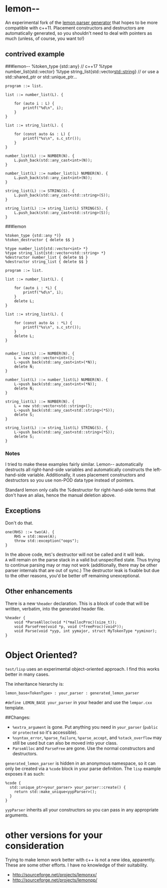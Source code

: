 # lemon--

An experimental fork of the
[lemon parser generator](http://www.hwaci.com/sw/lemon/lemon.html)
that hopes to be more compatible with c++11.  Placement constructors and
destructors are automatically generated, so you shouldn't need to deal with
pointers as much (unless, of course, you want to!)


## contrived example


###lemon--
	%token_type {std::any} // c++17
    %type number_list{std::vector<int>}
    %type string_list{std::vector<std::string>}
    // or use a std::shared_ptr or std::unique_ptr...

    program ::= list.

    list ::= number_list(L). {

    	for (auto i : L) {
    		printf("%d\n", i);
    	}
    }

    list ::= string_list(L). {

        for (const auto &s : L) {
            printf("%s\n", s.c_str());
        }
    }

    number_list(L) ::= NUMBER(N). {
        L.push_back(std::any_cast<int>(N));
    }

    number_list(L) ::= number_list(L) NUMBER(N). {
    	L.push_back(std::any_cast<int>(N));
    }

    string_list(L) ::= STRING(S). {
        L.push_back(std::any_cast<std::string>(S));
    }

    string_list(L) ::= string_list(L) STRING(S). {
        L.push_back(std::any_cast<std::string>(S));
    }


###lemon

	%token_type {std::any *)}
    %token_destructor { delete $$ }

    %type number_list{std::vector<int> *}
    %type string_list{std::vector<std::string> *}
    %destructor number_list { delete $$ }
    %destructor string_list { delete $$ }

    program ::= list.

    list ::= number_list(L). {

    	for (auto i : *L) {
    		printf("%d\n", i);
    	}
    	delete L;
    }

    list ::= string_list(L). {

        for (const auto &s : *L) {
            printf("%s\n", s.c_str());
        }
        delete L;
    }


    number_list(L) ::= NUMBER(N). {
        L = new std::vector<int>();
        L->push_back(std::any_cast<int>(*N));
        delete N;
    }

    number_list(L) ::= number_list(L) NUMBER(N). {
        L->push_back(std::any_cast<int>(*N));
        delete N;
    }

    string_list(L) ::= NUMBER(N). {
        L = new std::vector<std::string>();
        L->push_back(std::any_cast<std::string>(*S));
        delete S;
    }

    string_list(L) ::= string_list(L) STRING(S). {
        L->push_back(std::any_cast<std::string>(*S));
        delete S;
    }

### Notes

I tried to make these examples fairly similar. Lemon-- automatically 
destructs all right-hand-side variables and automatically constructs the
left-hand-side variable.  Additionally, it uses placement constructors and
destructors so you use non-POD data type instead of pointers.

Standard lemon only calls the %destructor for right-hand-side terms that
don't have an alias, hence the manual deletion above.


## Exceptions

Don't do that.  

    one(RHS) ::= two(A). {
        RHS = std::move(A);
        throw std::exception("oops");
    }

In the above code, `RHS`'s destructor will not be called and it will leak.  
`A` will remain on the parse stack in a valid but unspecified state.  Thus
trying to continue parsing may or may not work (additionally, there may be
other parser internals that are out of sync.)  The destructor leak is fixable
but due to the other reasons, you'd be better off remaining unexceptional.


## Other enhancements

There is a new `%header` declaration. This is a block of code that will be
written, verbatim, into the generated header file.

    %header {
        void *ParseAlloc(void *(*mallocProc)(size_t));
        void ParseFree(void *p, void (*freeProc)(void*));
        void Parse(void *yyp, int yymajor, struct MyTokenType *yyminor);
    }


# Object Oriented?

`test/lisp` uses an experimental object-oriented approach.  I find this
works better in many cases.

The inheritance hierarchy is:

    lemon_base<TokenType> : your_parser : generated_lemon_parser

`#define LEMON_BASE your_parser` in your header and use the `lempar.cxx`
template.

##Changes:

* `%extra_argument` is gone. Put anything you need in `your_parser` (`public`
or `protected` so it's accessible).
* `%syntax_error`, `%parse_failure`, `%parse_accept`, and `%stack_overflow`
may still be used but can also be moved into your class.
* `ParseAlloc` and `ParseFree` are gone.  Use the normal constructors and
destructors.

`generated_lemon_parser` is hidden in an anonymous namespace, so it can only
be created via a `%code` block in your parse definition.  The `lisp` example
exposes it as such:

    %code {
      std::unique_ptr<your_parser> your_parser::create() {
        return std::make_unique<yypParser>();
      }
    }

`yypParser` inherits all your constructors so you can pass in any appropriate
arguments.

# other versions for your consideration

Trying to make lemon work better with c++ is not a new idea, apparently.
These are some other efforts. I have no knowledge of their suitability.

* http://sourceforge.net/projects/lemonxx/
* http://sourceforge.net/projects/lemonpp/
